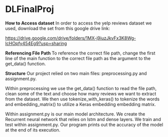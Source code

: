 # DLFinalProj

**How to Access dataset**
In order to access the yelp reviews dataset we used, download the set from this google drive link:

https://drive.google.com/drive/folders/1MX-j9iuzJkvFx3K8Wg-IcHOpfy454Eg9?usp=sharing

**Referencing File Path**
To reference the correct file path, change the first line of the main function to the correct file path as the argument to the get_data() function.  

**Structure**
Our project relied on two main files: preprocessing.py and assignment.py.

Within preprocessing we use the get_data() function to read the file path, clean some of the text and choose how many reviews we want to extract from the dataset. We then use tokenize_with_keras() to tokenize the words and embedding_matrix() to utilize a Keras embedding embedding matrix.

Within assignment.py is our main model architecture. We create the Recurrent neural network that relies on lstm and dense layers. We train and test within assignment.py. Our program prints out the accuracy of the model at the end of its execution.
